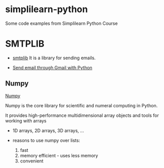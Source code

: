 # simplilearn-python
Some code examples from Simplilearn Python Course


# SMTPLIB

- [smtplib](https://github.com/smtplib/smtplib)
It is a library for sending emails.

- [Send email through Gmail with Python](https://mailtrap.io/blog/python-send-email-gmail/)

## Numpy
[Numpy](https://numpy.org/)

Numpy is the core library for scientific  and numeral computing in Python.

It provides high-performance multidimensional array objects and tools for working with arrays

- 1D arrays, 2D arrays, 3D arrays, ...

- reasons to use numpy over lists:
    1. fast
    2. memory efficient - uses less memory
    3. convenient
